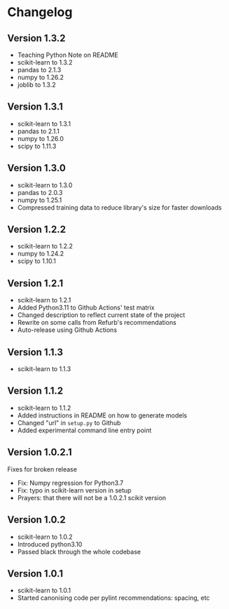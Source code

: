 # Changelog

## Version 1.3.2

* Teaching Python Note on README
* scikit-learn to 1.3.2
* pandas to 2.1.3
* numpy to 1.26.2 
* joblib to 1.3.2


## Version 1.3.1

* scikit-learn to 1.3.1
* pandas to 2.1.1
* numpy to 1.26.0
* scipy to 1.11.3

## Version 1.3.0

* scikit-learn to 1.3.0
* pandas to 2.0.3
* numpy to 1.25.1
* Compressed training data to reduce library's size for faster downloads

## Version 1.2.2

* scikit-learn to 1.2.2
* numpy to 1.24.2
* scipy to 1.10.1

## Version 1.2.1

* scikit-learn to 1.2.1
* Added Python3.11 to Github Actions' test matrix
* Changed description to reflect current state of the project
* Rewrite on some calls from Refurb's recommendations
* Auto-release using Github Actions

## Version 1.1.3

* scikit-learn to 1.1.3

## Version 1.1.2

* scikit-learn to 1.1.2
* Added instructions in README on how to generate models
* Changed "url" in `setup.py` to Github
* Added experimental command line entry point

## Version 1.0.2.1

Fixes for broken release

* Fix: Numpy regression for Python3.7
* Fix: typo in scikit-learn version in setup
* Prayers: that there will not be a 1.0.2.1 scikit version

## Version 1.0.2

* scikit-learn to 1.0.2
* Introduced python3.10
* Passed black through the whole codebase

## Version 1.0.1

* scikit-learn to 1.0.1
* Started canonising code per pylint recommendations: spacing, etc
